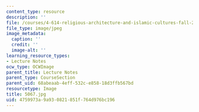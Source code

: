 ```yaml
---
content_type: resource
description: ''
file: /courses/4-614-religious-architecture-and-islamic-cultures-fall-2002/4759973a9a930821851f764d976bc196_5067.jpg
file_type: image/jpeg
image_metadata:
  caption: ''
  credit: ''
  image-alt: ''
learning_resource_types:
- Lecture Notes
ocw_type: OCWImage
parent_title: Lecture Notes
parent_type: CourseSection
parent_uid: 68abeaab-4eff-532c-e858-18d3ffb567bd
resourcetype: Image
title: 5067.jpg
uid: 4759973a-9a93-0821-851f-764d976bc196
---
```

